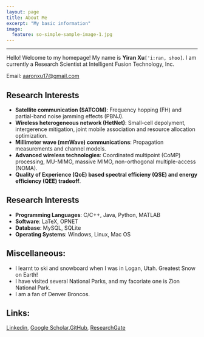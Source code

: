 ```yaml
---
layout: page
title: About Me
excerpt: "My basic information"
image:
  feature: so-simple-sample-image-1.jpg
---
```


---

Hello! Welcome to my homepage! My name is **Yiran Xu**`['i:ran, shoo]`. I am currently a Research Scientist at Intelligent Fusion Technology, Inc. 

Email: <aaronxu17@gmail.com>

## Research Interests
* **Satellite communication (SATCOM)**: Frequency hopping (FH) and partial-band noise jamming effects (PBNJ).
* **Wireless heterogeneous network (HetNet)**: Small-cell depolyment, intergerence mitigation, joint mobile association and resource allocation optimization.
* **Millimeter wave (mmWave) communications**: Propagation measurements and channel models.
* **Advanced wireless technologies**: Coordinated multipoint (CoMP) processing, MU-MIMO, massive MIMO, non-orthogonal multiple-access (NOMA).
* **Quality of Experience (QoE) based spectral efficieny (QSE) and energy efficiency (QEE) tradeoff**.

## Research Interests

* **Programming Languages**: C/C++, Java, Python, MATLAB
* **Software**: LaTeX, OPNET
* **Database**: MySQL, SQLite
* **Operating Systems**: Windows, Linux, Mac OS


## Miscellaneous:
* I learnt to ski and snowboard when I was in Logan, Utah. Greatest Snow on Earth!
* I have visited several National Parks, and my facoriate one is Zion National Park.
* I am a fan of Denver Broncos.


## Links:

[Linkedin](https://www.linkedin.com/in/yiranxu/ 'Linkedin-Yiran (Aaron) Xu'), [Google Scholar](https://scholar.google.com/citations?user=jkqs1iEAAAAJ&hl=en 'Google Scholar-Yiran (Aaron) Xu'),[GitHub](https://github.com/aaronxu17 'GitHub-Yiran (Aaron) Xu'), [ResearchGate](https://www.researchgate.net/profile/Yiran_Xu 'ResearchGate-Yiran (Aaron) Xu')